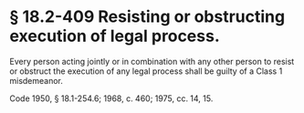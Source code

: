 # § 18.2-409 Resisting or obstructing execution of legal process.

<p>Every person acting jointly or in combination with any other person to resist or obstruct the execution of any legal process shall be guilty of a Class 1 misdemeanor.</p><p>Code 1950, § 18.1-254.6; 1968, c. 460; 1975, cc. 14, 15.</p>